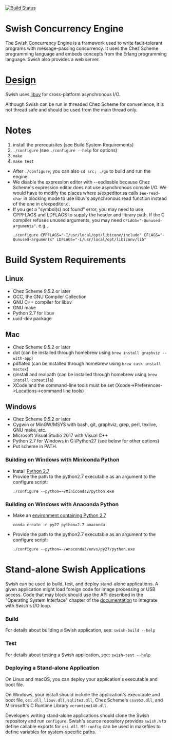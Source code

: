 [![Build Status](https://travis-ci.org/becls/swish.svg?branch=master)](https://travis-ci.org/becls/swish)

# Swish Concurrency Engine

The Swish Concurrency Engine is a framework used to write
fault-tolerant programs with message-passing concurrency. It uses the
Chez Scheme programming language and embeds concepts from the Erlang
programming language. Swish also provides a web server.

# [Design](https://becls.github.io/swish/swish.pdf)

Swish uses [libuv](http://libuv.org) for cross-platform asynchronous
I/O.

Although Swish can be run in threaded Chez Scheme for convenience, it
is not thread safe and should be used from the main thread only.

# Notes

1. install the prerequisites (see Build System Requirements)
2. `./configure` (see `./configure --help` for options)
3. `make`
4. `make test`

- After `./configure`; you can also `cd src; ./go` to build and run the engine.
- We disable the expression editor with --eedisable because Chez Scheme's
  expression editor does not use asynchronous console I/O. We would
  have to modify the places where s/expeditor.ss calls `$ee-read-char`
  in blocking mode to use libuv's asynchronous read function instead
  of the one in c/expeditor.c.
- If you get a "symbol(s) not found" error, you may need to use CPPFLAGS
  and LDFLAGS to supply the header and library path. If the C compiler
  refuses unused arguments, you may need
  `CFLAGS="-Qunused-arguments"`. e.g.,
  ```
  ./configure CPPFLAGS="-I/usr/local/opt/libiconv/include" CFLAGS="-Qunused-arguments" LDFLAGS="-L/usr/local/opt/libiconv/lib"
  ```

# Build System Requirements

## Linux

- Chez Scheme 9.5.2 or later
- GCC, the GNU Compiler Collection
- GNU C++ compiler for libuv
- GNU make
- Python 2.7 for libuv
- uuid-dev package

## Mac

- Chez Scheme 9.5.2 or later
- dot (can be installed through homebrew using `brew install graphviz --with-app`)
- pdflatex (can be installed through homebrew using `brew cask install mactex`)
- ginstall and realpath (can be installed through homebrew using `brew install coreutils`)
- XCode and the command-line tools must be set (Xcode->Preferences->Locations->command line tools)

## Windows

- Chez Scheme 9.5.2 or later
- Cygwin or MinGW/MSYS with bash, git, graphviz, grep, perl, texlive,
  GNU make, etc.
- Microsoft Visual Studio 2017 with Visual C++
- Python 2.7 for Windows in C:\Python27 (see below for other options)
- Put scheme in PATH.

### Building on Windows with Miniconda Python

- Install [Python 2.7](https://conda.io/miniconda.html)
- Provide the path to the python2.7 executable as an argument to the configure script:
  ```
  ./configure --python=~/Miniconda2/python.exe
  ```

### Building on Windows with Anaconda Python

- Make an [environment containing Python 2.7](https://conda.io/docs/user-guide/tasks/manage-python.html#installing-a-different-version-of-python)

  `conda create -n py27 python=2.7 anaconda`

- Provide the path to the python2.7 executable as an argument to the configure script:
  ```
  ./configure --python=~/Anaconda3/envs/py27/python.exe
  ```

# Stand-alone Swish Applications

Swish can be used to build, test, and deploy stand-alone
applications. A given application might load foreign code for image
processing or USB access. Code that may block should use the API
described in the "Operating System Interface" chapter of the
[documentation](https://becls.github.io/swish/swish.pdf) to
integrate with Swish's I/O loop.

### Build

For details about building a Swish application, see:
`swish-build --help`

### Test

For details about testing a Swish application, see:
`swish-test --help`

### Deploying a Stand-alone Application

On Linux and macOS, you can deploy your application's executable and
boot file.

On Windows, your install should include the application's executable
and boot file, `osi.dll`, `libuv.dll`, `sqlite3.dll`, Chez Scheme's
`csv952.dll`, and Microsoft's C Runtime Library `vcruntime140.dll`.

Developers writing stand-alone applications should clone the Swish
repository and run `configure`.  Swish's source repository provides
`swish.h` to define callable exports for `osi.dll`. `Mf-config` can be
used in makefiles to define variables for system-specific paths.
